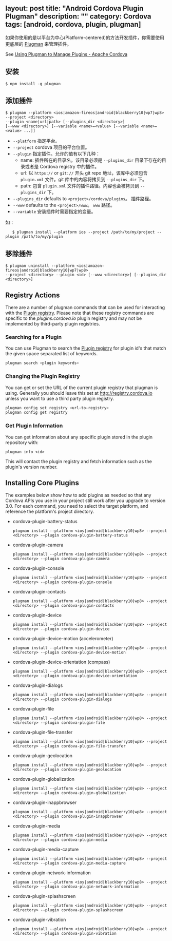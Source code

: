 layout: post
title: "Android Cordova Plugin Plugman"
description: ""
category: Cordova
tags: [android, cordova, plugin, plugman]
---

如果你使用的是以平台为中心(Platform-centered)的方法开发插件，你需要使用更底层的 [Plugman](https://github.com/apache/cordova-plugman/) 来管理插件。

<!-- see -->

See [Using Plugman to Manage Plugins - Apache Cordova](https://cordova.apache.org/docs/en/latest/plugin_ref/plugman.html)

## 安装

    $ npm install -g plugman

## 添加插件

    $ plugman --platform <ios|amazon-fireos|android|blackberry10|wp7|wp8> 
    --project <directory> 
    --plugin <name|url|path> [--plugins_dir <directory>] 
    [--www <directory>] [--variable <name>=<value> [--variable <name>=<value> ...]]

- `--platform` 指定平台。
- `--project` cordova 项目的平台位置。
- `--plugin` 指定插件。允许的值有以下几种：
    + name: 插件所在的目录名。该目录必须是 `--plugins_dir` 目录下存在的目录或者是 Cordova registry 中的插件。
    + url: 以 `https://` or `git://` 开头 git repo 地址，该库中必须包含 `plugin.xml` 文件。git 库中的内容将拷贝到 `--plugins_dir` 下。
    + path: 包含 `plugin.xml` 文件的插件路径。内容也会被拷贝到 `--plugins_dir` 下。
- `--plugins_dir` defaults to `<project>/cordova/plugins`。 插件路径。
- `--www` defaults to the `<project>/www`。 `www` 路径。
- `--variable` 安装插件时需要指定的变量。

如：

       $ plugman install --platform ios --project /path/to/my/project --plugin /path/to/my/plugin

## 移除插件

    $ plugman uninstall --platform <ios|amazon-fireos|android|blackberry10|wp7|wp8> 
    --project <directory> --plugin <id> [--www <directory>] [--plugins_dir <directory>]

## Registry Actions

There are a number of plugman commands that can be used for interacting with the [Plugin registry](http://plugins.cordova.io/).
Please note that these registry commands are specific to the _plugins.cordova.io_ plugin registry and may not be implemented by
third-party plugin registries.

### Searching for a Plugin

You can use Plugman to search the [Plugin registry](http://plugins.cordova.io/) for plugin id's that match the given space separated list of keywords.

```bash
plugman search <plugin keywords>
```

### Changing the Plugin Registry

You can get or set the URL of the current plugin registry that plugman is using. Generally you should leave this set at http://registry.cordova.io unless you want to use a third party plugin registry.

```bash
plugman config set registry <url-to-registry>
plugman config get registry
```

### Get Plugin Information

You can get information about any specific plugin stored in the plugin repository with:

```language-bash
plugman info <id>
```

This will contact the plugin registry and fetch information such as the plugin's version number.

## Installing Core Plugins

The examples below show how to add plugins as needed so that any
Cordova APIs you use in your project still work after you upgrade to
version 3.0.  For each command, you need to select the target
platform, and reference the platform's project directory.

* cordova-plugin-battery-status

    ```language-bash
    plugman install --platform <ios|android|blackberry10|wp8> --project <directory> --plugin cordova-plugin-battery-status
    ```

* cordova-plugin-camera

    ```language-bash
    plugman install --platform <ios|android|blackberry10|wp8> --project <directory> --plugin cordova-plugin-camera
    ```

* cordova-plugin-console

    ```language-bash
    plugman install --platform <ios|android|blackberry10|wp8> --project <directory> --plugin cordova-plugin-console
    ```

* cordova-plugin-contacts

    ```language-bash
    plugman install --platform <ios|android|blackberry10|wp8> --project <directory> --plugin cordova-plugin-contacts
    ```

* cordova-plugin-device

    ```language-bash
    plugman install --platform <ios|android|blackberry10|wp8> --project <directory> --plugin cordova-plugin-device
    ```

* cordova-plugin-device-motion (accelerometer)

    ```language-bash
    plugman install --platform <ios|android|blackberry10|wp8> --project <directory> --plugin cordova-plugin-device-motion
    ```

* cordova-plugin-device-orientation (compass)

    ```language-bash
    plugman install --platform <ios|android|blackberry10|wp8> --project <directory> --plugin cordova-plugin-device-orientation
    ```

* cordova-plugin-dialogs

    ```language-bash
    plugman install --platform <ios|android|blackberry10|wp8> --project <directory> --plugin cordova-plugin-dialogs
    ```

* cordova-plugin-file

    ```language-bash
    plugman install --platform <ios|android|blackberry10|wp8> --project <directory> --plugin cordova-plugin-file
    ```

* cordova-plugin-file-transfer

    ```language-bash
    plugman install --platform <ios|android|blackberry10|wp8> --project <directory> --plugin cordova-plugin-file-transfer
    ```

* cordova-plugin-geolocation

    ```language-bash
    plugman install --platform <ios|android|blackberry10|wp8> --project <directory> --plugin cordova-plugin-geolocation
    ```

* cordova-plugin-globalization

    ```language-bash
    plugman install --platform <ios|android|blackberry10|wp8> --project <directory> --plugin cordova-plugin-globalization
    ```

* cordova-plugin-inappbrowser

    ```language-bash
    plugman install --platform <ios|android|blackberry10|wp8> --project <directory> --plugin cordova-plugin-inappbrowser
    ```

* cordova-plugin-media

    ```language-bash
    plugman install --platform <ios|android|blackberry10|wp8> --project <directory> --plugin cordova-plugin-media
    ```

* cordova-plugin-media-capture

    ```language-bash
    plugman install --platform <ios|android|blackberry10|wp8> --project <directory> --plugin cordova-plugin-media-capture
    ```

* cordova-plugin-network-information

    ```language-bash
    plugman install --platform <ios|android|blackberry10|wp8> --project <directory> --plugin cordova-plugin-network-information
    ```

* cordova-plugin-splashscreen

    ```language-bash
    plugman install --platform <ios|android|blackberry10|wp8> --project <directory> --plugin cordova-plugin-splashscreen
    ```

* cordova-plugin-vibration

    ```language-bash
    plugman install --platform <ios|android|blackberry10|wp8> --project <directory> --plugin cordova-plugin-vibration
    ```